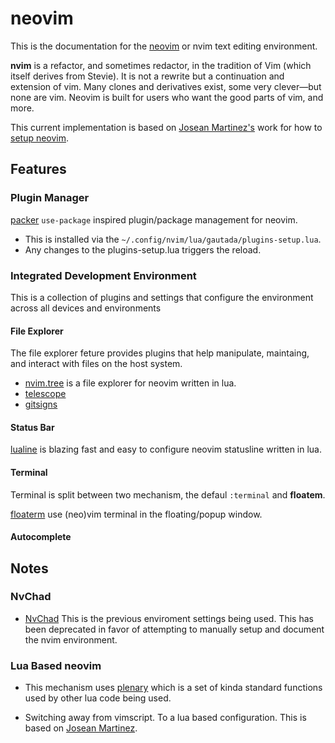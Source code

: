 # neovim

This is the documentation for the [neovim](https://neovim.io) or nvim text 
editing environment.

**nvim** is a refactor, and sometimes redactor, in the tradition of Vim (which 
itself derives from Stevie). It is not a rewrite but a continuation and 
extension of vim. Many clones and derivatives exist, some very clever—but none 
are vim. Neovim is built for users who want the good parts of vim, and more.

This current implementation is based on 
[Josean Martinez's](https://github.com/josean-dev/dev-environment-files) work
for how to [setup neovim](https://www.youtube.com/watch?v=vdn_pKJUda8&t=1412s).

## Features

### Plugin Manager

[packer](https://github.com/wbthomason/packer.nvim) `use-package` inspired 
plugin/package management for neovim.

- This is installed via the `~/.config/nvim/lua/gautada/plugins-setup.lua`.
- Any changes to the plugins-setup.lua triggers the reload.

### Integrated Development Environment

This is a collection of plugins and settings that configure the environment 
across all devices and environments

#### File Explorer

The file explorer feture provides plugins that help manipulate, maintaing, and 
interact with files on the host system.

- [nvim.tree](https://github.com/nvim-tree/nvim-tree.lua) is a file explorer for
neovim written in lua.
- [telescope]()
- [gitsigns]()

#### Status Bar

[lualine](https://github.com/nvim-lualine/lualine.nvim) is blazing fast and 
easy to configure neovim statusline written in lua.

#### Terminal

Terminal is split between two mechanism, the defaul `:terminal` and 
**floatem**. 

[floaterm](https://github.com/voldikss/vim-floaterm) use (neo)vim terminal in 
the floating/popup window.

#### Autocomplete


## Notes

### NvChad

- [NvChad](https://github.com/NvChad/NvChad) This is the previous enviroment 
settings being used.  This has been deprecated in favor of attempting to 
manually setup and document the nvim environment.

### Lua Based neovim
- This mechanism uses [plenary](https://github.com/nvim-lua/plenary.nvim) 
which is a set of kinda standard functions used by other lua code being used.

- Switching away from vimscript. To a lua based configuration. This is based
on [Josean Martinez](https://github.com/josean-dev/dev-environment-files).
